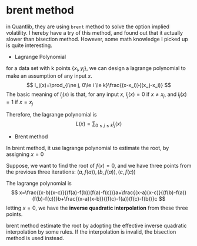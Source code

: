 # brent method

in Quantlib, they are using `brent` method to solve the option implied volatility. I hereby have a try of this method, and found out that it actually slower than bisection method. However, some math knowledge I picked up is quite interesting.

- Lagrange Polynomial

for a data set with k points $\{x_i,y_j\}$, we can design a lagrange polynomial to make an assumption of any input $x$.
$$
l_j(x)=\prod_{i\ne j, 0\le i \le k}\frac{(x-x_i)}{(x_j-x_i)}
$$
The basic meaning of $l_j(x)$  is that, for any input $x$, $l_j(x)=0$ if $x\ne x_j$, and $l_j(x)=1$ if $x=x_j$

Therefore, the lagrange polynomial is
$$
L(x) = \sum_{0\le j\le k}l_j(x)
$$

- Brent method

In brent method, it use lagrange polynomial to estimate the root, by assigning $x=0$

Suppose, we want to find the root of $f(x)=0$, and we have three points from the previous three iterations: $(a, f(a)), (b, f(a)), (c, f(c))$

The lagrange polynomial is 
$$
x=\frac{(x-b)(x-c)}{(f(a)-f(b))(f(a)-f(c))}a+\frac{(x-a)(x-c)}{(f(b)-f(a))(f(b)-f(c))}b+\frac{(x-a)(x-b)}{(f(c)-f(a))(f(c)-f(b))}c
$$
letting $x=0$, we have the **inverse quadratic interpolation** from these three points.

brent method estimate the root by adopting the effective inverse quadratic interpolation by some rules. If the interpolation is invalid, the bisection method is used instead.